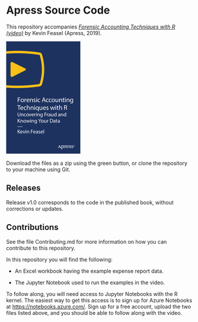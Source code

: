 # Apress Source Code

This repository accompanies [*Forensic Accounting Techniques with R (video)*](https://rd.springer.com/video/10.1007/978-1-4842-5673-2) by Kevin Feasel (Apress, 2019).

[comment]: #cover
![Cover image](9781484256732.jpg)

Download the files as a zip using the green button, or clone the repository to your machine using Git.

## Releases

Release v1.0 corresponds to the code in the published book, without corrections or updates.

## Contributions

See the file Contributing.md for more information on how you can contribute to this repository.

In this repository you will find the following:

* An Excel workbook having the example expense report data. 

* The Jupyter Notebook used to run the examples in the video.

To follow along, you will need access to Jupyter Notebooks with the R kernel.  The easiest way to get this access is to sign up for Azure Notebooks at https://notebooks.azure.com/. Sign up for a free account, upload the two files listed above, and you should be able to follow along with the video.